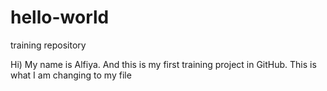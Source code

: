 # hello-world
training repository



Hi) My name is Alfiya. And this is my first training project in GitHub.
This is what I am changing to my file
